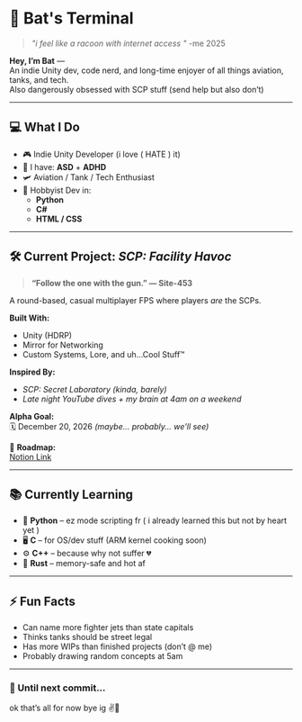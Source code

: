 # 🦇 Bat's Terminal

> *"i feel like a racoon with internet access "* -me 2025

**Hey, I’m Bat** —  
An indie Unity dev, code nerd, and long-time enjoyer of all things aviation, tanks, and tech.  
Also dangerously obsessed with SCP stuff (send help but also don’t)   

---

## 💻 What I Do
- 🎮 Indie Unity Developer (i love ( HATE ) it)
- 🧠 I have: **ASD** + **ADHD**  
- 🛩 Aviation / Tank / Tech Enthusiast  
- 🧪 Hobbyist Dev in:
  - **Python**  
  - **C#**  
  - **HTML / CSS**  

---

## 🛠️ Current Project: *SCP: Facility Havoc*
> **“Follow the one with the gun.” — Site-453**

A round-based, casual multiplayer FPS where players *are* the SCPs.  


**Built With:**
- Unity (HDRP)  
- Mirror for Networking  
- Custom Systems, Lore, and uh...Cool Stuff™  

**Inspired By:**  
- *SCP: Secret Laboratory (kinda, barely)*  
- *Late night YouTube dives + my brain at 4am on a weekend*   

**Alpha Goal:**  
🗓️ December 20, 2026 *(maybe... probably... we'll see)*  

📍 **Roadmap:**  
[Notion Link](https://www.notion.so/Facility-Havoc-Dev-Roadmap-235e47c6cf048043935ee77c9a2e2c21?source=copy_link)  

---

## 📚 Currently Learning
- 🐍 **Python** – ez mode scripting fr  ( i already learned this but not by heart yet )
- 🖥️ **C** – for OS/dev stuff (ARM kernel cooking soon)  
- ⚙️ **C++** – because why not suffer 💔  
- 🦀 **Rust** – memory-safe and hot af  

---

## ⚡ Fun Facts
- Can name more fighter jets than state capitals  
- Thinks tanks should be street legal  
- Has more WIPs than finished projects (don’t @ me)  
- Probably drawing random concepts at 5am

---

### 🫡 Until next commit...
ok that’s all for now bye ig ✌️🙂
